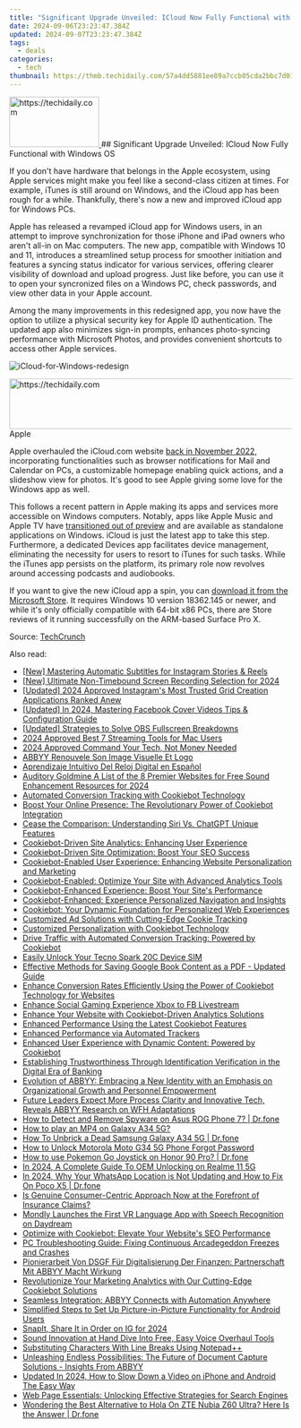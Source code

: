 ```yaml
---
title: "Significant Upgrade Unveiled: ICloud Now Fully Functional with Windows OS"
date: 2024-09-06T23:23:47.384Z
updated: 2024-09-07T23:23:47.384Z
tags:
  - deals
categories:
  - tech
thumbnail: https://thmb.techidaily.com/57a4dd5881ee89a7ccb05cda2bbc7d01f9c197463ce070f6b273e0abf69dbbe5.jpg
---
```


<!-- affiliate ads begin -->
<a href="https://review-au.sjv.io/c/5597632/2098700/14409" target="_top" id="2098700">
  <img src="//a.impactradius-go.com/display-ad/14409-2098700" border="0" alt="https://techidaily.com" width="160" height="90"/>
</a>
<img height="0" width="0" src="https://review-au.sjv.io/i/5597632/2098700/14409" style="position:absolute;visibility:hidden;" border="0" />
<!-- affiliate ads end -->
## Significant Upgrade Unveiled: ICloud Now Fully Functional with Windows OS

If you don't have hardware that belongs in the Apple ecosystem, using Apple services might make you feel like a second-class citizen at times. For example, iTunes is still around on Windows, and the iCloud app has been rough for a while. Thankfully, there's now a new and improved iCloud app for Windows PCs.

 Apple has released a revamped iCloud app for Windows users, in an attempt to improve synchronization for those iPhone and iPad owners who aren't all-in on Mac computers. The new app, compatible with Windows 10 and 11, introduces a streamlined setup process for smoother initiation and features a syncing status indicator for various services, offering clearer visibility of download and upload progress. Just like before, you can use it to open your syncronized files on a Windows PC, check passwords, and view other data in your Apple account.

 Among the many improvements in this redesigned app, you now have the option to utilize a physical security key for Apple ID authentication. The updated app also minimizes sign-in prompts, enhances photo-syncing performance with Microsoft Photos, and provides convenient shortcuts to access other Apple services.

![iCloud-for-Windows-redesign](https://static1.howtogeekimages.com/wordpress/wp-content/uploads/2024/02/icloud-for-windows-redesign.jpg) 

<!-- affiliate ads begin -->
<a href="https://appsumo.8odi.net/c/5597632/2118318/7443" target="_top" id="2118318">
  <img src="//a.impactradius-go.com/display-ad/7443-2118318" border="0" alt="https://techidaily.com" width="600" height="90"/>
</a>
<img height="0" width="0" src="https://appsumo.8odi.net/i/5597632/2118318/7443" style="position:absolute;visibility:hidden;" border="0" />
<!-- affiliate ads end -->
Apple

 Apple overhauled the iCloud.com website [back in November 2022](https://extra-approaches.techidaily.com/perfect-every-shot-get-10plus-lut-packs-many-free-for-2024/), incorporating functionalities such as browser notifications for Mail and Calendar on PCs, a customizable homepage enabling quick actions, and a slideshow view for photos. It's good to see Apple giving some love for the Windows app as well.

 This follows a recent pattern in Apple making its apps and services more accessible on Windows computers. Notably, apps like Apple Music and Apple TV have [transitioned out of preview](https://snapchat-videos.techidaily.com/new-retro-reality-on-snapchat-effortless-video-reversal/) and are available as standalone applications on Windows. iCloud is just the latest app to take this step. Furthermore, a dedicated Devices app facilitates device management, eliminating the necessity for users to resort to iTunes for such tasks. While the iTunes app persists on the platform, its primary role now revolves around accessing podcasts and audiobooks.

 If you want to give the new iCloud app a spin, you can [download it from the Microsoft Store](https://www.microsoft.com/store/apps/9PKTQ5699M62). It requires Windows 10 version 18362.145 or newer, and while it's only officially compatible with 64-bit x86 PCs, there are Store reviews of it running successfully on the ARM-based Surface Pro X.

 Source: [TechCrunch](https://techcrunch.com/2024/02/08/apple-launches-a-redesigned-icloud-app-for-windows/)

<ins class="adsbygoogle"
     style="display:block"
     data-ad-format="autorelaxed"
     data-ad-client="ca-pub-7571918770474297"
     data-ad-slot="1223367746"></ins>



<ins class="adsbygoogle"
     style="display:block"
     data-ad-client="ca-pub-7571918770474297"
     data-ad-slot="8358498916"
     data-ad-format="auto"
     data-full-width-responsive="true"></ins>

<span class="atpl-alsoreadstyle">Also read:</span>
<div><ul>
<li><a href="https://instagram-video-files.techidaily.com/new-mastering-automatic-subtitles-for-instagram-stories-and-reels/"><u>[New] Mastering Automatic Subtitles for Instagram Stories & Reels</u></a></li>
<li><a href="https://on-screen-recording.techidaily.com/new-ultimate-non-timebound-screen-recording-selection-for-2024/"><u>[New] Ultimate Non-Timebound Screen Recording Selection for 2024</u></a></li>
<li><a href="https://instagram-video-files.techidaily.com/updated-2024-approved-instagrams-most-trusted-grid-creation-applications-ranked-anew/"><u>[Updated] 2024 Approved  Instagram's Most Trusted Grid Creation Applications Ranked Anew</u></a></li>
<li><a href="https://facebook-clips.techidaily.com/updated-in-2024-mastering-facebook-cover-videos-tips-and-configuration-guide/"><u>[Updated] In 2024, Mastering Facebook Cover Videos  Tips & Configuration Guide</u></a></li>
<li><a href="https://screen-mirroring-recording.techidaily.com/updated-strategies-to-solve-obs-fullscreen-breakdowns/"><u>[Updated] Strategies to Solve OBS Fullscreen Breakdowns</u></a></li>
<li><a href="https://extra-information.techidaily.com/2024-approved-best-7-streaming-tools-for-mac-users/"><u>2024 Approved  Best 7 Streaming Tools for Mac Users</u></a></li>
<li><a href="https://fox-friendly.techidaily.com/2024-approved-command-your-tech-not-money-needed/"><u>2024 Approved  Command Your Tech, Not Money Needed</u></a></li>
<li><a href="https://some-tips.techidaily.com/abbyy-renouvele-son-image-visuelle-et-logo/"><u>ABBYY Renouvele Son Image Visuelle Et Logo</u></a></li>
<li><a href="https://mondly-stories.techidaily.com/aprendizaje-intuitivo-del-reloj-digital-en-espanol/"><u>Aprendizaje Intuitivo Del Reloj Digital en Español</u></a></li>
<li><a href="https://audio-editing.techidaily.com/auditory-goldmine-a-list-of-the-8-premier-websites-for-free-sound-enhancement-resources-for-2024/"><u>Auditory Goldmine A List of the 8 Premier Websites for Free Sound Enhancement Resources for 2024</u></a></li>
<li><a href="https://some-tips.techidaily.com/automated-conversion-tracking-with-cookiebot-technology/"><u>Automated Conversion Tracking with Cookiebot Technology</u></a></li>
<li><a href="https://some-tips.techidaily.com/boost-your-online-presence-the-revolutionary-power-of-cookiebot-integration/"><u>Boost Your Online Presence: The Revolutionary Power of Cookiebot Integration</u></a></li>
<li><a href="https://tech-revival.techidaily.com/cease-the-comparison-understanding-siri-vs-chatgpt-unique-features/"><u>Cease the Comparison: Understanding Siri Vs. ChatGPT Unique Features</u></a></li>
<li><a href="https://some-tips.techidaily.com/cookiebot-driven-site-analytics-enhancing-user-experience/"><u>Cookiebot-Driven Site Analytics: Enhancing User Experience</u></a></li>
<li><a href="https://some-tips.techidaily.com/cookiebot-driven-site-optimization-boost-your-seo-success/"><u>Cookiebot-Driven Site Optimization: Boost Your SEO Success</u></a></li>
<li><a href="https://some-tips.techidaily.com/cookiebot-enabled-user-experience-enhancing-website-personalization-and-marketing/"><u>Cookiebot-Enabled User Experience: Enhancing Website Personalization and Marketing</u></a></li>
<li><a href="https://some-tips.techidaily.com/cookiebot-enabled-optimize-your-site-with-advanced-analytics-tools/"><u>Cookiebot-Enabled: Optimize Your Site with Advanced Analytics Tools</u></a></li>
<li><a href="https://some-tips.techidaily.com/cookiebot-enhanced-experience-boost-your-sites-performance/"><u>Cookiebot-Enhanced Experience: Boost Your Site's Performance</u></a></li>
<li><a href="https://some-tips.techidaily.com/cookiebot-enhanced-experience-personalized-navigation-and-insights/"><u>Cookiebot-Enhanced: Experience Personalized Navigation and Insights</u></a></li>
<li><a href="https://some-tips.techidaily.com/cookiebot-your-dynamic-foundation-for-personalized-web-experiences/"><u>Cookiebot: Your Dynamic Foundation for Personalized Web Experiences</u></a></li>
<li><a href="https://some-tips.techidaily.com/customized-ad-solutions-with-cutting-edge-cookie-tracking/"><u>Customized Ad Solutions with Cutting-Edge Cookie Tracking</u></a></li>
<li><a href="https://some-tips.techidaily.com/customized-personalization-with-cookiebot-technology/"><u>Customized Personalization with Cookiebot Technology</u></a></li>
<li><a href="https://some-tips.techidaily.com/drive-traffic-with-automated-conversion-tracking-powered-by-cookiebot/"><u>Drive Traffic with Automated Conversion Tracking: Powered by Cookiebot</u></a></li>
<li><a href="https://sim-unlock.techidaily.com/easily-unlock-your-tecno-spark-20c-device-sim-by-drfone-android/"><u>Easily Unlock Your Tecno Spark 20C Device SIM</u></a></li>
<li><a href="https://tech-haven.techidaily.com/effective-methods-for-saving-google-book-content-as-a-pdf-updated-guide/"><u>Effective Methods for Saving Google Book Content as a PDF - Updated Guide</u></a></li>
<li><a href="https://some-tips.techidaily.com/enhance-conversion-rates-efficiently-using-the-power-of-cookiebot-technology-for-websites/"><u>Enhance Conversion Rates Efficiently Using the Power of Cookiebot Technology for Websites</u></a></li>
<li><a href="https://facebook-videos.techidaily.com/enhance-social-gaming-experience-xbox-to-fb-livestream/"><u>Enhance Social Gaming Experience  Xbox to FB Livestream</u></a></li>
<li><a href="https://some-tips.techidaily.com/enhance-your-website-with-cookiebot-driven-analytics-solutions/"><u>Enhance Your Website with Cookiebot-Driven Analytics Solutions</u></a></li>
<li><a href="https://some-tips.techidaily.com/enhanced-performance-using-the-latest-cookiebot-features/"><u>Enhanced Performance Using the Latest Cookiebot Features</u></a></li>
<li><a href="https://some-tips.techidaily.com/enhanced-performance-via-automated-trackers/"><u>Enhanced Performance via Automated Trackers</u></a></li>
<li><a href="https://some-tips.techidaily.com/enhanced-user-experience-with-dynamic-content-powered-by-cookiebot/"><u>Enhanced User Experience with Dynamic Content: Powered by Cookiebot</u></a></li>
<li><a href="https://some-tips.techidaily.com/establishing-trustworthiness-through-identification-verification-in-the-digital-era-of-banking/"><u>Establishing Trustworthiness Through Identification Verification in the Digital Era of Banking</u></a></li>
<li><a href="https://some-tips.techidaily.com/evolution-of-abbyy-embracing-a-new-identity-with-an-emphasis-on-organizational-growth-and-personnel-empowerment/"><u>Evolution of ABBYY: Embracing a New Identity with an Emphasis on Organizational Growth and Personnel Empowerment</u></a></li>
<li><a href="https://some-tips.techidaily.com/future-leaders-expect-more-process-clarity-and-innovative-tech-reveals-abbyy-research-on-wfh-adaptations/"><u>Future Leaders Expect More Process Clarity and Innovative Tech, Reveals ABBYY Research on WFH Adaptations</u></a></li>
<li><a href="https://android-location-track.techidaily.com/how-to-detect-and-remove-spyware-on-asus-rog-phone-7-drfone-by-drfone-virtual-android/"><u>How to Detect and Remove Spyware on Asus ROG Phone 7? | Dr.fone</u></a></li>
<li><a href="https://blog-min.techidaily.com/how-to-play-an-mp4-on-galaxy-a34-5g-by-aiseesoft-video-converter-play-mp4-on-android/"><u>How to play an MP4 on Galaxy A34 5G?</u></a></li>
<li><a href="https://fix-guide.techidaily.com/how-to-unbrick-a-dead-samsung-galaxy-a34-5g-drfone-by-drfone-fix-android-problems-fix-android-problems/"><u>How To Unbrick a Dead Samsung Galaxy A34 5G | Dr.fone</u></a></li>
<li><a href="https://review-topics.techidaily.com/how-to-unlock-motorola-moto-g34-5g-phone-forgot-password-by-drfone-android-unlock-android-unlock/"><u>How to Unlock Motorola Moto G34 5G Phone Forgot Password</u></a></li>
<li><a href="https://pokemon-go-android.techidaily.com/how-to-use-pokemon-go-joystick-on-honor-90-pro-drfone-by-drfone-virtual-android/"><u>How to use Pokemon Go Joystick on Honor 90 Pro? | Dr.fone</u></a></li>
<li><a href="https://easy-unlock-android.techidaily.com/in-2024-a-complete-guide-to-oem-unlocking-on-realme-11-5g-by-drfone-android/"><u>In 2024, A Complete Guide To OEM Unlocking on Realme 11 5G</u></a></li>
<li><a href="https://location-social.techidaily.com/in-2024-why-your-whatsapp-location-is-not-updating-and-how-to-fix-on-poco-x5-drfone-by-drfone-virtual-android/"><u>In 2024, Why Your WhatsApp Location is Not Updating and How to Fix On Poco X5 | Dr.fone</u></a></li>
<li><a href="https://some-tips.techidaily.com/is-genuine-consumer-centric-approach-now-at-the-forefront-of-insurance-claims/"><u>Is Genuine Consumer-Centric Approach Now at the Forefront of Insurance Claims?</u></a></li>
<li><a href="https://mondly-stories.techidaily.com/mondly-launches-the-first-vr-language-app-with-speech-recognition-on-daydream/"><u>Mondly Launches the First VR Language App with Speech Recognition on Daydream</u></a></li>
<li><a href="https://some-tips.techidaily.com/optimize-with-cookiebot-elevate-your-websites-seo-performance/"><u>Optimize with Cookiebot: Elevate Your Website's SEO Performance</u></a></li>
<li><a href="https://win-able.techidaily.com/pc-troubleshooting-guide-fixing-continuous-arcadegeddon-freezes-and-crashes/"><u>PC Troubleshooting Guide: Fixing Continuous Arcadegeddon Freezes and Crashes</u></a></li>
<li><a href="https://some-tips.techidaily.com/pionierarbeit-von-dsgf-fur-digitalisierung-der-finanzen-partnerschaft-mit-abbyy-macht-wirkung/"><u>Pionierarbeit Von DSGF Für Digitalisierung Der Finanzen: Partnerschaft Mit ABBYY Macht Wirkung</u></a></li>
<li><a href="https://some-tips.techidaily.com/revolutionize-your-marketing-analytics-with-our-cutting-edge-cookiebot-solutions/"><u>Revolutionize Your Marketing Analytics with Our Cutting-Edge Cookiebot Solutions</u></a></li>
<li><a href="https://some-tips.techidaily.com/seamless-integration-abbyy-connects-with-automation-anywhere/"><u>Seamless Integration: ABBYY Connects with Automation Anywhere</u></a></li>
<li><a href="https://techno-recovery.techidaily.com/simplified-steps-to-set-up-picture-in-picture-functionality-for-android-users/"><u>Simplified Steps to Set Up Picture-in-Picture Functionality for Android Users</u></a></li>
<li><a href="https://instagram-videos.techidaily.com/snapit-share-it-in-order-on-ig-for-2024/"><u>SnapIt, Share It in Order on IG for 2024</u></a></li>
<li><a href="https://extra-tips.techidaily.com/sound-innovation-at-hand-dive-into-free-easy-voice-overhaul-tools/"><u>Sound Innovation at Hand  Dive Into Free, Easy Voice Overhaul Tools</u></a></li>
<li><a href="https://tech-revival.techidaily.com/substituting-characters-with-line-breaks-using-notepadplusplus/"><u>Substituting Characters With Line Breaks Using Notepad++</u></a></li>
<li><a href="https://some-tips.techidaily.com/unleashing-endless-possibilities-the-future-of-document-capture-solutions-insights-from-abbyy/"><u>Unleashing Endless Possibilities: The Future of Document Capture Solutions - Insights From ABBYY</u></a></li>
<li><a href="https://ai-video-editing.techidaily.com/updated-in-2024-how-to-slow-down-a-video-on-iphone-and-android-the-easy-way/"><u>Updated In 2024, How to Slow Down a Video on iPhone and Android The Easy Way</u></a></li>
<li><a href="https://some-tips.techidaily.com/web-page-essentials-unlocking-effective-strategies-for-search-engines/"><u>Web Page Essentials: Unlocking Effective Strategies for Search Engines</u></a></li>
<li><a href="https://fake-location.techidaily.com/wondering-the-best-alternative-to-hola-on-zte-nubia-z60-ultra-here-is-the-answer-drfone-by-drfone-virtual-android/"><u>Wondering the Best Alternative to Hola On ZTE Nubia Z60 Ultra? Here Is the Answer | Dr.fone</u></a></li>
</ul></div>
